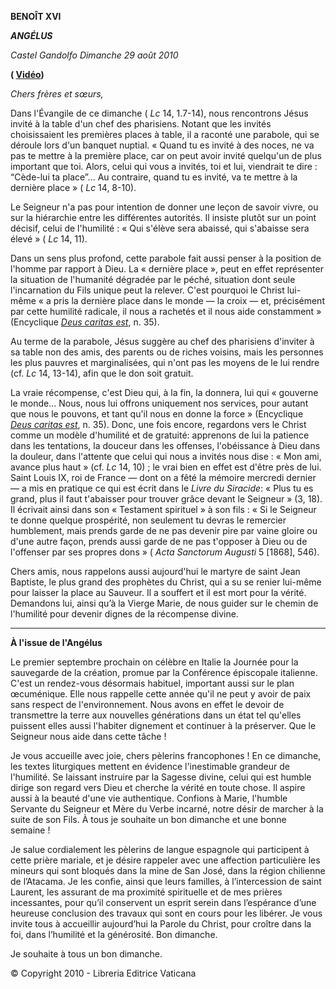 **BENOÎT XVI**

***ANGÉLUS***

*Castel Gandolfo* *Dimanche 29 août 2010*

**( [Vidéo](http://youtu.be/X7xEHodkvHs))**

*Chers frères et sœurs,*

Dans l'Évangile de ce dimanche ( *Lc* 14, 1.7-14), nous rencontrons Jésus invité à la table d'un chef des pharisiens. Notant que les invités choisissaient les premières places à table, il a raconté une parabole, qui se déroule lors d'un banquet nuptial. « Quand tu es invité à des noces, ne va pas te mettre à la première place, car on peut avoir invité quelqu'un de plus important que toi. Alors, celui qui vous a invités, toi et lui, viendrait te dire : “Cède-lui ta place”... Au contraire, quand tu es invité, va te mettre à la dernière place » ( *Lc* 14, 8-10).

Le Seigneur n'a pas pour intention de donner une leçon de savoir vivre, ou sur la hiérarchie entre les différentes autorités. Il insiste plutôt sur un point décisif, celui de l'humilité : « Qui s'élève sera abaissé, qui s'abaisse sera élevé » ( *Lc* 14, 11).

Dans un sens plus profond, cette parabole fait aussi penser à la position de l'homme par rapport à Dieu. La « dernière place », peut en effet représenter la situation de l'humanité dégradée par le péché, situation dont seule l'incarnation du Fils unique peut la relever. C'est pourquoi le Christ lui-même « a pris la dernière place dans le monde — la croix — et, précisément par cette humilité radicale, il nous a rachetés et il nous aide constamment » (Encyclique *[Deus caritas est](http://w2.vatican.va/content/benedict-xvi/fr/encyclicals/documents/hf_ben-xvi_enc_20051225_deus-caritas-est.html)*, n. 35).

Au terme de la parabole, Jésus suggère au chef des pharisiens d'inviter à sa table non des amis, des parents ou de riches voisins, mais les personnes les plus pauvres et marginalisées, qui n'ont pas les moyens de le lui rendre (cf. *Lc* 14, 13-14), afin que le don soit gratuit.

La vraie récompense, c'est Dieu qui, à la fin, la donnera, lui qui « gouverne le monde... Nous, nous lui offrons uniquement nos services, pour autant que nous le pouvons, et tant qu'il nous en donne la force » (Encyclique *[Deus caritas est](http://w2.vatican.va/content/benedict-xvi/fr/encyclicals/documents/hf_ben-xvi_enc_20051225_deus-caritas-est.html)*, n. 35). Donc, une fois encore, regardons vers le Christ comme un modèle d'humilité et de gratuité: apprenons de lui la patience dans les tentations, la douceur dans les offenses, l'obéissance à Dieu dans la douleur, dans l'attente que celui qui nous a invités nous dise : « Mon ami, avance plus haut » (cf. *Lc* 14, 10) ; le vrai bien en effet est d'être près de lui. Saint Louis IX, roi de France — dont on a fêté la mémoire mercredi dernier — a mis en pratique ce qui est écrit dans le *Livre du Siracide*: « Plus tu es grand, plus il faut t'abaisser pour trouver grâce devant le Seigneur » (3, 18). Il écrivait ainsi dans son « Testament spirituel » à son fils : « Si le Seigneur te donne quelque prospérité, non seulement tu devras le remercier humblement, mais prends garde de ne pas devenir pire par vaine gloire ou d'une autre façon, prends aussi garde de ne pas t'opposer à Dieu ou de l'offenser par ses propres dons » ( *Acta Sanctorum Augusti* 5 [1868], 546).

Chers amis, nous rappelons aussi aujourd'hui le martyre de saint Jean Baptiste, le plus grand des prophètes du Christ, qui a su se renier lui-même pour laisser la place au Sauveur. Il a souffert et il est mort pour la vérité. Demandons lui, ainsi qu’à la Vierge Marie, de nous guider sur le chemin de l'humilité pour devenir dignes de la récompense divine.

* * *

**À l'issue de l'Angélus**

Le premier septembre prochain on célèbre en Italie la Journée pour la sauvegarde de la création, promue par la Conférence épiscopale italienne. C'est un rendez-vous désormais habituel, important aussi sur le plan œcuménique. Elle nous rappelle cette année qu'il ne peut y avoir de paix sans respect de l'environnement. Nous avons en effet le devoir de transmettre la terre aux nouvelles générations dans un état tel qu'elles puissent elles aussi l'habiter dignement et continuer à la préserver. Que le Seigneur nous aide dans cette tâche !

Je vous accueille avec joie, chers pèlerins francophones ! En ce dimanche, les textes liturgiques mettent en évidence l'inestimable grandeur de l'humilité. Se laissant instruire par la Sagesse divine, celui qui est humble dirige son regard vers Dieu et cherche la vérité en toute chose. Il aspire aussi à la beauté d'une vie authentique. Confions à Marie, l'humble Servante du Seigneur et Mère du Verbe incarné, notre désir de marcher à la suite de son Fils. À tous je souhaite un bon dimanche et une bonne semaine !

Je salue cordialement les pèlerins de langue espagnole qui participent à cette prière mariale, et je désire rappeler avec une affection particulière les mineurs qui sont bloqués dans la mine de San José, dans la région chilienne de l’Atacama. Je les confie, ainsi que leurs familles, à l’intercession de saint Laurent, les assurant de ma proximité spirituelle et de mes prières incessantes, pour qu’il conservent un esprit serein dans l’espérance d’une heureuse conclusion des travaux qui sont en cours pour les libérer. Je vous invite tous à accueillir aujourd’hui la Parole du Christ, pour croître dans la foi, dans l’humilité et la générosité. Bon dimanche.

Je souhaite à tous un bon dimanche.

© Copyright 2010 - Libreria Editrice Vaticana